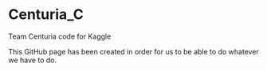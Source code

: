 # Centuria_C
Team Centuria code for Kaggle

This GitHub page has been created in order for us to be able to do whatever we have to do.
